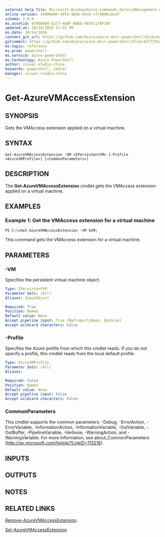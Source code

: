 ```yaml
---
external help file: Microsoft.WindowsAzure.Commands.ServiceManagement.dll-Help.xml
online version: 34090e06-49fe-46db-9dc8-cf74006c9cef
schema: 2.0.0
ms.assetid: 9790AAD0-E2C7-4ABF-BAED-4EF0117AF10F
updated_at: 10/24/2016 11:55 PM
ms.date: 10/24/2016
content_git_url: https://github.com/Azure/azure-docs-powershell/blob/master/azureps-cmdlets-docs/ServiceManagement/Azure.Service/v3.0.0/Get-AzureVMAccessExtension.md
gitcommit: https://github.com/Azure/azure-docs-powershell/blob/4377291ee360e58e2c1c5d644155daf6a0279055/azureps-cmdlets-docs/ServiceManagement/Azure.Service/v3.0.0/Get-AzureVMAccessExtension.md
ms.topic: reference
ms.prod: powershell
ms.service: azure-powershell
ms.technology: Azure PowerShell
author: visual-studio-china
keywords: powershell, cmdlet
manager: visual-studio-china
---
```


# Get-AzureVMAccessExtension

## SYNOPSIS
Gets the VMAccess extension applied on a virtual machine.

## SYNTAX

```
Get-AzureVMAccessExtension -VM <IPersistentVM> [-Profile <AzureSMProfile>] [<CommonParameters>]
```

## DESCRIPTION
The **Get-AzureVMAccessExtension** cmdlet gets the VMAccess extension applied on a virtual machine.

## EXAMPLES

### Example 1: Get the VMAccess extension for a virtual machine
```
PS C:\>Get-AzureVMAccessExtension -VM $VM;
```

This command gets the VMAccess extension for a virtual machine.

## PARAMETERS

### -VM
Specifies the persistent virtual machine object.

```yaml
Type: IPersistentVM
Parameter Sets: (All)
Aliases: InputObject

Required: True
Position: Named
Default value: None
Accept pipeline input: True (ByPropertyName, ByValue)
Accept wildcard characters: False
```

### -Profile
Specifies the Azure profile from which this cmdlet reads.
If you do not specify a profile, this cmdlet reads from the local default profile.

```yaml
Type: AzureSMProfile
Parameter Sets: (All)
Aliases: 

Required: False
Position: Named
Default value: None
Accept pipeline input: False
Accept wildcard characters: False
```

### CommonParameters
This cmdlet supports the common parameters: -Debug, -ErrorAction, -ErrorVariable, -InformationAction, -InformationVariable, -OutVariable, -OutBuffer, -PipelineVariable, -Verbose, -WarningAction, and -WarningVariable. For more information, see about_CommonParameters (http://go.microsoft.com/fwlink/?LinkID=113216).

## INPUTS

## OUTPUTS

## NOTES

## RELATED LINKS

[Remove-AzureVMAccessExtension](./Remove-AzureVMAccessExtension.md)

[Set-AzureVMAccessExtension](./Set-AzureVMAccessExtension.md)


